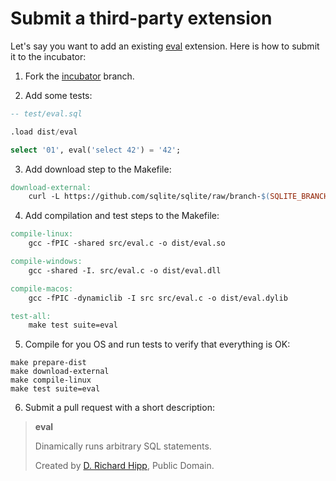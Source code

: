 # Submit a third-party extension

Let's say you want to add an existing [eval](https://sqlite.org/src/file/ext/misc/eval.c) extension. Here is how to submit it to the incubator:

1. Fork the [incubator](https://github.com/nalgeon/sqlean/tree/incubator) branch.

2. Add some tests:

```sql
-- test/eval.sql

.load dist/eval

select '01', eval('select 42') = '42';
```

3. Add download step to the Makefile:

```Makefile
download-external:
	curl -L https://github.com/sqlite/sqlite/raw/branch-$(SQLITE_BRANCH)/ext/misc/eval.c --output src/eval.c
```

4. Add compilation and test steps to the Makefile:

```Makefile
compile-linux:
	gcc -fPIC -shared src/eval.c -o dist/eval.so

compile-windows:
	gcc -shared -I. src/eval.c -o dist/eval.dll

compile-macos:
	gcc -fPIC -dynamiclib -I src src/eval.c -o dist/eval.dylib

test-all:
	make test suite=eval
```

5. Compile for you OS and run tests to verify that everything is OK:

```shell
make prepare-dist
make download-external
make compile-linux
make test suite=eval
```

6. Submit a pull request with a short description:

> **eval**
>
> Dinamically runs arbitrary SQL statements.
>
> Created by [D. Richard Hipp](https://sqlite.org/src/file/ext/misc/eval.c), Public Domain.
